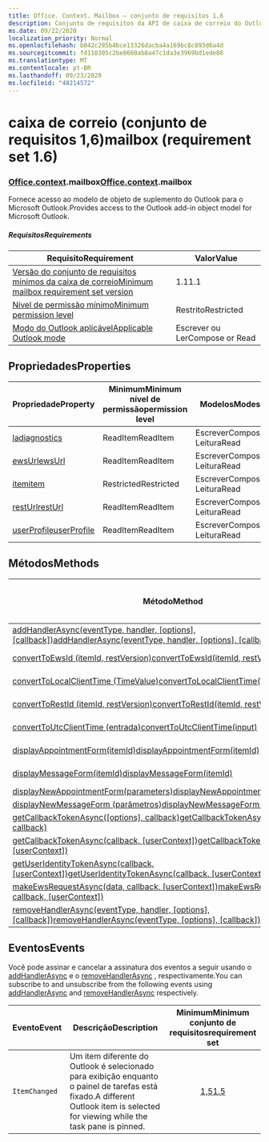 ```yaml
---
title: Office. Context. Mailbox – conjunto de requisitos 1,6
description: Conjunto de requisitos da API de caixa de correio do Outlook versão 1,6 do modelo de objeto Mailbox.
ms.date: 09/22/2020
localization_priority: Normal
ms.openlocfilehash: b042c285b4bce13326dacba4a169bc8c893d6a4d
ms.sourcegitcommit: fd110305c2be8660ab8a47c1da3e3969bd1ede86
ms.translationtype: MT
ms.contentlocale: pt-BR
ms.lasthandoff: 09/23/2020
ms.locfileid: "48214572"
---
```

# <a name="mailbox-requirement-set-16"></a><span data-ttu-id="ee2d2-103">caixa de correio (conjunto de requisitos 1,6)</span><span class="sxs-lookup"><span data-stu-id="ee2d2-103">mailbox (requirement set 1.6)</span></span>

### <a name="officecontextmailbox"></a><span data-ttu-id="ee2d2-104">[Office](office.md)[.context](office.context.md).mailbox</span><span class="sxs-lookup"><span data-stu-id="ee2d2-104">[Office](office.md)[.context](office.context.md).mailbox</span></span>

<span data-ttu-id="ee2d2-105">Fornece acesso ao modelo de objeto de suplemento do Outlook para o Microsoft Outlook.</span><span class="sxs-lookup"><span data-stu-id="ee2d2-105">Provides access to the Outlook add-in object model for Microsoft Outlook.</span></span>

##### <a name="requirements"></a><span data-ttu-id="ee2d2-106">Requisitos</span><span class="sxs-lookup"><span data-stu-id="ee2d2-106">Requirements</span></span>

|<span data-ttu-id="ee2d2-107">Requisito</span><span class="sxs-lookup"><span data-stu-id="ee2d2-107">Requirement</span></span>| <span data-ttu-id="ee2d2-108">Valor</span><span class="sxs-lookup"><span data-stu-id="ee2d2-108">Value</span></span>|
|---|---|
|[<span data-ttu-id="ee2d2-109">Versão do conjunto de requisitos mínimos da caixa de correio</span><span class="sxs-lookup"><span data-stu-id="ee2d2-109">Minimum mailbox requirement set version</span></span>](../../requirement-sets/outlook-api-requirement-sets.md)| <span data-ttu-id="ee2d2-110">1.1</span><span class="sxs-lookup"><span data-stu-id="ee2d2-110">1.1</span></span>|
|[<span data-ttu-id="ee2d2-111">Nível de permissão mínimo</span><span class="sxs-lookup"><span data-stu-id="ee2d2-111">Minimum permission level</span></span>](../../../outlook/understanding-outlook-add-in-permissions.md)| <span data-ttu-id="ee2d2-112">Restrito</span><span class="sxs-lookup"><span data-stu-id="ee2d2-112">Restricted</span></span>|
|[<span data-ttu-id="ee2d2-113">Modo do Outlook aplicável</span><span class="sxs-lookup"><span data-stu-id="ee2d2-113">Applicable Outlook mode</span></span>](../../../outlook/outlook-add-ins-overview.md#extension-points)| <span data-ttu-id="ee2d2-114">Escrever ou Ler</span><span class="sxs-lookup"><span data-stu-id="ee2d2-114">Compose or Read</span></span>|

## <a name="properties"></a><span data-ttu-id="ee2d2-115">Propriedades</span><span class="sxs-lookup"><span data-stu-id="ee2d2-115">Properties</span></span>

| <span data-ttu-id="ee2d2-116">Propriedade</span><span class="sxs-lookup"><span data-stu-id="ee2d2-116">Property</span></span> | <span data-ttu-id="ee2d2-117">Minimum</span><span class="sxs-lookup"><span data-stu-id="ee2d2-117">Minimum</span></span><br><span data-ttu-id="ee2d2-118">nível de permissão</span><span class="sxs-lookup"><span data-stu-id="ee2d2-118">permission level</span></span> | <span data-ttu-id="ee2d2-119">Modelos</span><span class="sxs-lookup"><span data-stu-id="ee2d2-119">Modes</span></span> | <span data-ttu-id="ee2d2-120">Tipo de retorno</span><span class="sxs-lookup"><span data-stu-id="ee2d2-120">Return type</span></span> | <span data-ttu-id="ee2d2-121">Minimum</span><span class="sxs-lookup"><span data-stu-id="ee2d2-121">Minimum</span></span><br><span data-ttu-id="ee2d2-122">conjunto de requisitos</span><span class="sxs-lookup"><span data-stu-id="ee2d2-122">requirement set</span></span> |
|---|---|---|---|:---:|
| [<span data-ttu-id="ee2d2-123">la</span><span class="sxs-lookup"><span data-stu-id="ee2d2-123">diagnostics</span></span>](/javascript/api/outlook/office.mailbox?view=outlook-js-1.6&preserve-view=true#diagnostics) | <span data-ttu-id="ee2d2-124">ReadItem</span><span class="sxs-lookup"><span data-stu-id="ee2d2-124">ReadItem</span></span> | <span data-ttu-id="ee2d2-125">Escrever</span><span class="sxs-lookup"><span data-stu-id="ee2d2-125">Compose</span></span><br><span data-ttu-id="ee2d2-126">Leitura</span><span class="sxs-lookup"><span data-stu-id="ee2d2-126">Read</span></span> | [<span data-ttu-id="ee2d2-127">Diagnostics</span><span class="sxs-lookup"><span data-stu-id="ee2d2-127">Diagnostics</span></span>](/javascript/api/outlook/office.diagnostics?view=outlook-js-1.6&preserve-view=true) | [<span data-ttu-id="ee2d2-128">1.1</span><span class="sxs-lookup"><span data-stu-id="ee2d2-128">1.1</span></span>](../requirement-set-1.1/outlook-requirement-set-1.1.md) |
| [<span data-ttu-id="ee2d2-129">ewsUrl</span><span class="sxs-lookup"><span data-stu-id="ee2d2-129">ewsUrl</span></span>](/javascript/api/outlook/office.mailbox?view=outlook-js-1.6&preserve-view=true#ewsurl) | <span data-ttu-id="ee2d2-130">ReadItem</span><span class="sxs-lookup"><span data-stu-id="ee2d2-130">ReadItem</span></span> | <span data-ttu-id="ee2d2-131">Escrever</span><span class="sxs-lookup"><span data-stu-id="ee2d2-131">Compose</span></span><br><span data-ttu-id="ee2d2-132">Leitura</span><span class="sxs-lookup"><span data-stu-id="ee2d2-132">Read</span></span> | <span data-ttu-id="ee2d2-133">String</span><span class="sxs-lookup"><span data-stu-id="ee2d2-133">String</span></span> | [<span data-ttu-id="ee2d2-134">1.1</span><span class="sxs-lookup"><span data-stu-id="ee2d2-134">1.1</span></span>](../requirement-set-1.1/outlook-requirement-set-1.1.md) |
| [<span data-ttu-id="ee2d2-135">item</span><span class="sxs-lookup"><span data-stu-id="ee2d2-135">item</span></span>](office.context.mailbox.item.md) | <span data-ttu-id="ee2d2-136">Restricted</span><span class="sxs-lookup"><span data-stu-id="ee2d2-136">Restricted</span></span> | <span data-ttu-id="ee2d2-137">Escrever</span><span class="sxs-lookup"><span data-stu-id="ee2d2-137">Compose</span></span><br><span data-ttu-id="ee2d2-138">Leitura</span><span class="sxs-lookup"><span data-stu-id="ee2d2-138">Read</span></span> | [<span data-ttu-id="ee2d2-139">Item</span><span class="sxs-lookup"><span data-stu-id="ee2d2-139">Item</span></span>](/javascript/api/outlook/office.item?view=outlook-js-1.6&preserve-view=true) | [<span data-ttu-id="ee2d2-140">1.1</span><span class="sxs-lookup"><span data-stu-id="ee2d2-140">1.1</span></span>](../requirement-set-1.1/outlook-requirement-set-1.1.md) |
| [<span data-ttu-id="ee2d2-141">restUrl</span><span class="sxs-lookup"><span data-stu-id="ee2d2-141">restUrl</span></span>](/javascript/api/outlook/office.mailbox?view=outlook-js-1.6&preserve-view=true#resturl) | <span data-ttu-id="ee2d2-142">ReadItem</span><span class="sxs-lookup"><span data-stu-id="ee2d2-142">ReadItem</span></span> | <span data-ttu-id="ee2d2-143">Escrever</span><span class="sxs-lookup"><span data-stu-id="ee2d2-143">Compose</span></span><br><span data-ttu-id="ee2d2-144">Leitura</span><span class="sxs-lookup"><span data-stu-id="ee2d2-144">Read</span></span> | <span data-ttu-id="ee2d2-145">String</span><span class="sxs-lookup"><span data-stu-id="ee2d2-145">String</span></span> | [<span data-ttu-id="ee2d2-146">1,5</span><span class="sxs-lookup"><span data-stu-id="ee2d2-146">1.5</span></span>](../requirement-set-1.5/outlook-requirement-set-1.5.md) |
| [<span data-ttu-id="ee2d2-147">userProfile</span><span class="sxs-lookup"><span data-stu-id="ee2d2-147">userProfile</span></span>](/javascript/api/outlook/office.mailbox?view=outlook-js-1.6&preserve-view=true#userprofile) | <span data-ttu-id="ee2d2-148">ReadItem</span><span class="sxs-lookup"><span data-stu-id="ee2d2-148">ReadItem</span></span> | <span data-ttu-id="ee2d2-149">Escrever</span><span class="sxs-lookup"><span data-stu-id="ee2d2-149">Compose</span></span><br><span data-ttu-id="ee2d2-150">Leitura</span><span class="sxs-lookup"><span data-stu-id="ee2d2-150">Read</span></span> | [<span data-ttu-id="ee2d2-151">UserProfile</span><span class="sxs-lookup"><span data-stu-id="ee2d2-151">UserProfile</span></span>](/javascript/api/outlook/office.userprofile?view=outlook-js-1.6&preserve-view=true) | [<span data-ttu-id="ee2d2-152">1.1</span><span class="sxs-lookup"><span data-stu-id="ee2d2-152">1.1</span></span>](../requirement-set-1.1/outlook-requirement-set-1.1.md) |

## <a name="methods"></a><span data-ttu-id="ee2d2-153">Métodos</span><span class="sxs-lookup"><span data-stu-id="ee2d2-153">Methods</span></span>

| <span data-ttu-id="ee2d2-154">Método</span><span class="sxs-lookup"><span data-stu-id="ee2d2-154">Method</span></span> | <span data-ttu-id="ee2d2-155">Minimum</span><span class="sxs-lookup"><span data-stu-id="ee2d2-155">Minimum</span></span><br><span data-ttu-id="ee2d2-156">nível de permissão</span><span class="sxs-lookup"><span data-stu-id="ee2d2-156">permission level</span></span> | <span data-ttu-id="ee2d2-157">Modelos</span><span class="sxs-lookup"><span data-stu-id="ee2d2-157">Modes</span></span> | <span data-ttu-id="ee2d2-158">Minimum</span><span class="sxs-lookup"><span data-stu-id="ee2d2-158">Minimum</span></span><br><span data-ttu-id="ee2d2-159">conjunto de requisitos</span><span class="sxs-lookup"><span data-stu-id="ee2d2-159">requirement set</span></span> |
|---|---|---|:---:|
| <span data-ttu-id="ee2d2-160">[addHandlerAsync(eventType, handler, [options], [callback])](/javascript/api/outlook/office.mailbox?view=outlook-js-1.6&preserve-view=true#addhandlerasync-eventtype--handler--options--callback-)</span><span class="sxs-lookup"><span data-stu-id="ee2d2-160">[addHandlerAsync(eventType, handler, [options], [callback])](/javascript/api/outlook/office.mailbox?view=outlook-js-1.6&preserve-view=true#addhandlerasync-eventtype--handler--options--callback-)</span></span> | <span data-ttu-id="ee2d2-161">ReadItem</span><span class="sxs-lookup"><span data-stu-id="ee2d2-161">ReadItem</span></span> | <span data-ttu-id="ee2d2-162">Escrever</span><span class="sxs-lookup"><span data-stu-id="ee2d2-162">Compose</span></span><br><span data-ttu-id="ee2d2-163">Leitura</span><span class="sxs-lookup"><span data-stu-id="ee2d2-163">Read</span></span> | [<span data-ttu-id="ee2d2-164">1,5</span><span class="sxs-lookup"><span data-stu-id="ee2d2-164">1.5</span></span>](../requirement-set-1.5/outlook-requirement-set-1.5.md) |
| [<span data-ttu-id="ee2d2-165">convertToEwsId (itemId, restVersion)</span><span class="sxs-lookup"><span data-stu-id="ee2d2-165">convertToEwsId(itemId, restVersion)</span></span>](/javascript/api/outlook/office.mailbox?view=outlook-js-1.6&preserve-view=true#converttoewsid-itemid--restversion-) | <span data-ttu-id="ee2d2-166">Restricted</span><span class="sxs-lookup"><span data-stu-id="ee2d2-166">Restricted</span></span> | <span data-ttu-id="ee2d2-167">Escrever</span><span class="sxs-lookup"><span data-stu-id="ee2d2-167">Compose</span></span><br><span data-ttu-id="ee2d2-168">Leitura</span><span class="sxs-lookup"><span data-stu-id="ee2d2-168">Read</span></span> | [<span data-ttu-id="ee2d2-169">1.3</span><span class="sxs-lookup"><span data-stu-id="ee2d2-169">1.3</span></span>](../requirement-set-1.3/outlook-requirement-set-1.3.md) |
| [<span data-ttu-id="ee2d2-170">convertToLocalClientTime (TimeValue)</span><span class="sxs-lookup"><span data-stu-id="ee2d2-170">convertToLocalClientTime(timeValue)</span></span>](/javascript/api/outlook/office.mailbox?view=outlook-js-1.6&preserve-view=true#converttolocalclienttime-timevalue-) | <span data-ttu-id="ee2d2-171">ReadItem</span><span class="sxs-lookup"><span data-stu-id="ee2d2-171">ReadItem</span></span> | <span data-ttu-id="ee2d2-172">Escrever</span><span class="sxs-lookup"><span data-stu-id="ee2d2-172">Compose</span></span><br><span data-ttu-id="ee2d2-173">Leitura</span><span class="sxs-lookup"><span data-stu-id="ee2d2-173">Read</span></span> | [<span data-ttu-id="ee2d2-174">1.1</span><span class="sxs-lookup"><span data-stu-id="ee2d2-174">1.1</span></span>](../requirement-set-1.1/outlook-requirement-set-1.1.md) |
| [<span data-ttu-id="ee2d2-175">convertToRestId (itemId, restVersion)</span><span class="sxs-lookup"><span data-stu-id="ee2d2-175">convertToRestId(itemId, restVersion)</span></span>](/javascript/api/outlook/office.mailbox?view=outlook-js-1.6&preserve-view=true#converttorestid-itemid--restversion-) | <span data-ttu-id="ee2d2-176">Restricted</span><span class="sxs-lookup"><span data-stu-id="ee2d2-176">Restricted</span></span> | <span data-ttu-id="ee2d2-177">Escrever</span><span class="sxs-lookup"><span data-stu-id="ee2d2-177">Compose</span></span><br><span data-ttu-id="ee2d2-178">Leitura</span><span class="sxs-lookup"><span data-stu-id="ee2d2-178">Read</span></span> | [<span data-ttu-id="ee2d2-179">1.3</span><span class="sxs-lookup"><span data-stu-id="ee2d2-179">1.3</span></span>](../requirement-set-1.3/outlook-requirement-set-1.3.md) |
| [<span data-ttu-id="ee2d2-180">convertToUtcClientTime (entrada)</span><span class="sxs-lookup"><span data-stu-id="ee2d2-180">convertToUtcClientTime(input)</span></span>](/javascript/api/outlook/office.mailbox?view=outlook-js-1.6&preserve-view=true#converttoutcclienttime-input-) | <span data-ttu-id="ee2d2-181">ReadItem</span><span class="sxs-lookup"><span data-stu-id="ee2d2-181">ReadItem</span></span> | <span data-ttu-id="ee2d2-182">Escrever</span><span class="sxs-lookup"><span data-stu-id="ee2d2-182">Compose</span></span><br><span data-ttu-id="ee2d2-183">Leitura</span><span class="sxs-lookup"><span data-stu-id="ee2d2-183">Read</span></span> | [<span data-ttu-id="ee2d2-184">1.1</span><span class="sxs-lookup"><span data-stu-id="ee2d2-184">1.1</span></span>](../requirement-set-1.1/outlook-requirement-set-1.1.md) |
| [<span data-ttu-id="ee2d2-185">displayAppointmentForm(itemId)</span><span class="sxs-lookup"><span data-stu-id="ee2d2-185">displayAppointmentForm(itemId)</span></span>](/javascript/api/outlook/office.mailbox?view=outlook-js-1.6&preserve-view=true#displayappointmentform-itemid-) | <span data-ttu-id="ee2d2-186">ReadItem</span><span class="sxs-lookup"><span data-stu-id="ee2d2-186">ReadItem</span></span> | <span data-ttu-id="ee2d2-187">Escrever</span><span class="sxs-lookup"><span data-stu-id="ee2d2-187">Compose</span></span><br><span data-ttu-id="ee2d2-188">Leitura</span><span class="sxs-lookup"><span data-stu-id="ee2d2-188">Read</span></span> | [<span data-ttu-id="ee2d2-189">1.1</span><span class="sxs-lookup"><span data-stu-id="ee2d2-189">1.1</span></span>](../requirement-set-1.1/outlook-requirement-set-1.1.md) |
| [<span data-ttu-id="ee2d2-190">displayMessageForm(itemId)</span><span class="sxs-lookup"><span data-stu-id="ee2d2-190">displayMessageForm(itemId)</span></span>](/javascript/api/outlook/office.mailbox?view=outlook-js-1.6&preserve-view=true#displaymessageform-itemid-) | <span data-ttu-id="ee2d2-191">ReadItem</span><span class="sxs-lookup"><span data-stu-id="ee2d2-191">ReadItem</span></span> | <span data-ttu-id="ee2d2-192">Escrever</span><span class="sxs-lookup"><span data-stu-id="ee2d2-192">Compose</span></span><br><span data-ttu-id="ee2d2-193">Leitura</span><span class="sxs-lookup"><span data-stu-id="ee2d2-193">Read</span></span> | [<span data-ttu-id="ee2d2-194">1.1</span><span class="sxs-lookup"><span data-stu-id="ee2d2-194">1.1</span></span>](../requirement-set-1.1/outlook-requirement-set-1.1.md) |
| [<span data-ttu-id="ee2d2-195">displayNewAppointmentForm(parameters)</span><span class="sxs-lookup"><span data-stu-id="ee2d2-195">displayNewAppointmentForm(parameters)</span></span>](/javascript/api/outlook/office.mailbox?view=outlook-js-1.6&preserve-view=true#displaynewappointmentform-parameters-) | <span data-ttu-id="ee2d2-196">ReadItem</span><span class="sxs-lookup"><span data-stu-id="ee2d2-196">ReadItem</span></span> | <span data-ttu-id="ee2d2-197">Leitura</span><span class="sxs-lookup"><span data-stu-id="ee2d2-197">Read</span></span> | [<span data-ttu-id="ee2d2-198">1.1</span><span class="sxs-lookup"><span data-stu-id="ee2d2-198">1.1</span></span>](../requirement-set-1.1/outlook-requirement-set-1.1.md) |
| [<span data-ttu-id="ee2d2-199">displayNewMessageForm (parâmetros)</span><span class="sxs-lookup"><span data-stu-id="ee2d2-199">displayNewMessageForm(parameters)</span></span>](/javascript/api/outlook/office.mailbox?view=outlook-js-1.6&preserve-view=true#displaynewmessageform-parameters-) | <span data-ttu-id="ee2d2-200">ReadItem</span><span class="sxs-lookup"><span data-stu-id="ee2d2-200">ReadItem</span></span> | <span data-ttu-id="ee2d2-201">Leitura</span><span class="sxs-lookup"><span data-stu-id="ee2d2-201">Read</span></span> | [<span data-ttu-id="ee2d2-202">1,6</span><span class="sxs-lookup"><span data-stu-id="ee2d2-202">1.6</span></span>](../requirement-set-1.6/outlook-requirement-set-1.6.md) |
| <span data-ttu-id="ee2d2-203">[getCallbackTokenAsync([options], callback)](/javascript/api/outlook/office.mailbox?view=outlook-js-1.6&preserve-view=true#getcallbacktokenasync-options--callback-)</span><span class="sxs-lookup"><span data-stu-id="ee2d2-203">[getCallbackTokenAsync([options], callback)](/javascript/api/outlook/office.mailbox?view=outlook-js-1.6&preserve-view=true#getcallbacktokenasync-options--callback-)</span></span> | <span data-ttu-id="ee2d2-204">ReadItem</span><span class="sxs-lookup"><span data-stu-id="ee2d2-204">ReadItem</span></span> | <span data-ttu-id="ee2d2-205">Escrever</span><span class="sxs-lookup"><span data-stu-id="ee2d2-205">Compose</span></span><br><span data-ttu-id="ee2d2-206">Leitura</span><span class="sxs-lookup"><span data-stu-id="ee2d2-206">Read</span></span> | [<span data-ttu-id="ee2d2-207">1,5</span><span class="sxs-lookup"><span data-stu-id="ee2d2-207">1.5</span></span>](../requirement-set-1.5/outlook-requirement-set-1.5.md) |
| <span data-ttu-id="ee2d2-208">[getCallbackTokenAsync(callback, [userContext])](/javascript/api/outlook/office.mailbox?view=outlook-js-1.6&preserve-view=true#getcallbacktokenasync-callback--usercontext-)</span><span class="sxs-lookup"><span data-stu-id="ee2d2-208">[getCallbackTokenAsync(callback, [userContext])](/javascript/api/outlook/office.mailbox?view=outlook-js-1.6&preserve-view=true#getcallbacktokenasync-callback--usercontext-)</span></span> | <span data-ttu-id="ee2d2-209">ReadItem</span><span class="sxs-lookup"><span data-stu-id="ee2d2-209">ReadItem</span></span> | <span data-ttu-id="ee2d2-210">Escrever</span><span class="sxs-lookup"><span data-stu-id="ee2d2-210">Compose</span></span><br><span data-ttu-id="ee2d2-211">Leitura</span><span class="sxs-lookup"><span data-stu-id="ee2d2-211">Read</span></span> | [<span data-ttu-id="ee2d2-212">1.3</span><span class="sxs-lookup"><span data-stu-id="ee2d2-212">1.3</span></span>](../requirement-set-1.3/outlook-requirement-set-1.3.md)<br>[<span data-ttu-id="ee2d2-213">1.1</span><span class="sxs-lookup"><span data-stu-id="ee2d2-213">1.1</span></span>](../requirement-set-1.1/outlook-requirement-set-1.1.md) |
| <span data-ttu-id="ee2d2-214">[getUserIdentityTokenAsync(callback, [userContext])](/javascript/api/outlook/office.mailbox?view=outlook-js-1.6&preserve-view=true#getuseridentitytokenasync-callback--usercontext-)</span><span class="sxs-lookup"><span data-stu-id="ee2d2-214">[getUserIdentityTokenAsync(callback, [userContext])](/javascript/api/outlook/office.mailbox?view=outlook-js-1.6&preserve-view=true#getuseridentitytokenasync-callback--usercontext-)</span></span> | <span data-ttu-id="ee2d2-215">ReadItem</span><span class="sxs-lookup"><span data-stu-id="ee2d2-215">ReadItem</span></span> | <span data-ttu-id="ee2d2-216">Escrever</span><span class="sxs-lookup"><span data-stu-id="ee2d2-216">Compose</span></span><br><span data-ttu-id="ee2d2-217">Leitura</span><span class="sxs-lookup"><span data-stu-id="ee2d2-217">Read</span></span> | [<span data-ttu-id="ee2d2-218">1.1</span><span class="sxs-lookup"><span data-stu-id="ee2d2-218">1.1</span></span>](../requirement-set-1.1/outlook-requirement-set-1.1.md) |
| <span data-ttu-id="ee2d2-219">[makeEwsRequestAsync(data, callback, [userContext])](/javascript/api/outlook/office.mailbox?view=outlook-js-1.6&preserve-view=true#makeewsrequestasync-data--callback--usercontext-)</span><span class="sxs-lookup"><span data-stu-id="ee2d2-219">[makeEwsRequestAsync(data, callback, [userContext])](/javascript/api/outlook/office.mailbox?view=outlook-js-1.6&preserve-view=true#makeewsrequestasync-data--callback--usercontext-)</span></span> | <span data-ttu-id="ee2d2-220">ReadWriteMailbox</span><span class="sxs-lookup"><span data-stu-id="ee2d2-220">ReadWriteMailbox</span></span> | <span data-ttu-id="ee2d2-221">Escrever</span><span class="sxs-lookup"><span data-stu-id="ee2d2-221">Compose</span></span><br><span data-ttu-id="ee2d2-222">Leitura</span><span class="sxs-lookup"><span data-stu-id="ee2d2-222">Read</span></span> | [<span data-ttu-id="ee2d2-223">1.1</span><span class="sxs-lookup"><span data-stu-id="ee2d2-223">1.1</span></span>](../requirement-set-1.1/outlook-requirement-set-1.1.md) |
| <span data-ttu-id="ee2d2-224">[removeHandlerAsync(eventType, handler, [options], [callback])](/javascript/api/outlook/office.mailbox?view=outlook-js-1.6&preserve-view=true#removehandlerasync-eventtype--options--callback-)</span><span class="sxs-lookup"><span data-stu-id="ee2d2-224">[removeHandlerAsync(eventType, [options], [callback])](/javascript/api/outlook/office.mailbox?view=outlook-js-1.6&preserve-view=true#removehandlerasync-eventtype--options--callback-)</span></span> | <span data-ttu-id="ee2d2-225">ReadItem</span><span class="sxs-lookup"><span data-stu-id="ee2d2-225">ReadItem</span></span> | <span data-ttu-id="ee2d2-226">Escrever</span><span class="sxs-lookup"><span data-stu-id="ee2d2-226">Compose</span></span><br><span data-ttu-id="ee2d2-227">Leitura</span><span class="sxs-lookup"><span data-stu-id="ee2d2-227">Read</span></span> | [<span data-ttu-id="ee2d2-228">1,5</span><span class="sxs-lookup"><span data-stu-id="ee2d2-228">1.5</span></span>](../requirement-set-1.5/outlook-requirement-set-1.5.md) |

## <a name="events"></a><span data-ttu-id="ee2d2-229">Eventos</span><span class="sxs-lookup"><span data-stu-id="ee2d2-229">Events</span></span>

<span data-ttu-id="ee2d2-230">Você pode assinar e cancelar a assinatura dos eventos a seguir usando o [addHandlerAsync](/javascript/api/outlook/office.mailbox?view=outlook-js-1.6&preserve-view=true#addhandlerasync-eventtype--handler--options--callback-) e o [removeHandlerAsync](/javascript/api/outlook/office.mailbox?view=outlook-js-1.6&preserve-view=true#removehandlerasync-eventtype--options--callback-) , respectivamente.</span><span class="sxs-lookup"><span data-stu-id="ee2d2-230">You can subscribe to and unsubscribe from the following events using [addHandlerAsync](/javascript/api/outlook/office.mailbox?view=outlook-js-1.6&preserve-view=true#addhandlerasync-eventtype--handler--options--callback-) and [removeHandlerAsync](/javascript/api/outlook/office.mailbox?view=outlook-js-1.6&preserve-view=true#removehandlerasync-eventtype--options--callback-) respectively.</span></span>

| <span data-ttu-id="ee2d2-231">Evento</span><span class="sxs-lookup"><span data-stu-id="ee2d2-231">Event</span></span> | <span data-ttu-id="ee2d2-232">Descrição</span><span class="sxs-lookup"><span data-stu-id="ee2d2-232">Description</span></span> | <span data-ttu-id="ee2d2-233">Minimum</span><span class="sxs-lookup"><span data-stu-id="ee2d2-233">Minimum</span></span><br><span data-ttu-id="ee2d2-234">conjunto de requisitos</span><span class="sxs-lookup"><span data-stu-id="ee2d2-234">requirement set</span></span> |
|---|---|:---:|
|`ItemChanged`| <span data-ttu-id="ee2d2-235">Um item diferente do Outlook é selecionado para exibição enquanto o painel de tarefas está fixado.</span><span class="sxs-lookup"><span data-stu-id="ee2d2-235">A different Outlook item is selected for viewing while the task pane is pinned.</span></span> | [<span data-ttu-id="ee2d2-236">1,5</span><span class="sxs-lookup"><span data-stu-id="ee2d2-236">1.5</span></span>](../requirement-set-1.5/outlook-requirement-set-1.5.md) |
